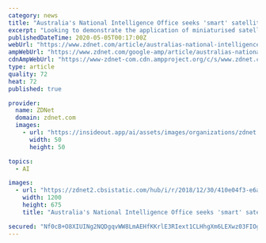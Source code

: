 ```yaml
---
category: news
title: "Australia's National Intelligence Office seeks 'smart' satellites"
excerpt: "Looking to demonstrate the application of miniaturised satellite systems with on-board machine learning and artificial intelligence applications."
publishedDateTime: 2020-05-05T00:17:00Z
webUrl: "https://www.zdnet.com/article/australias-national-intelligence-office-seeks-smart-satellites/"
ampWebUrl: "https://www.zdnet.com/google-amp/article/australias-national-intelligence-office-seeks-smart-satellites/"
cdnAmpWebUrl: "https://www-zdnet-com.cdn.ampproject.org/c/s/www.zdnet.com/google-amp/article/australias-national-intelligence-office-seeks-smart-satellites/"
type: article
quality: 72
heat: 72
published: true

provider:
  name: ZDNet
  domain: zdnet.com
  images:
    - url: "https://insideout.app/ai/assets/images/organizations/zdnet.com-50x50.jpg"
      width: 50
      height: 50

topics:
  - AI

images:
  - url: "https://zdnet2.cbsistatic.com/hub/i/r/2018/12/30/410e04f3-e6ac-4a18-a430-61d1f5aa4809/thumbnail/1200x675/daf07249572277e1dbb0e5bce705f46d/newspapers.jpg"
    width: 1200
    height: 675
    title: "Australia's National Intelligence Office seeks 'smart' satellites"

secured: "Nf0cB+O8XIUINg2NQDgqvWW8LmAEHfKKrlE3RIext1CLHhgXm6LEXwz03FIOgCS0n89bSTaRUU+mMUC3jmhg8B8gnUSDMSCWwUXeE15FI/j9UNW7vf1HWJvTU+gywE4O3X8z3OjPEm6/QLxKo+Vc0WSATa3BYQnFCB15DAjcO21ufmOmG02rOL+EI3Wvpe1QiJpliq/hXt667gJn9oS472j0zkQx5IcOAK8I7a+xu+gSY54OGQ+MT4mrgmDW8v9ZhQ6WFgNf0n9bd1c64Ha4QIcFxi4KVzmGefIWSUWBJJ5IelKhdT3aM5alHpMKdmgsKN1PIB2H4JuN9GvsDR8JuX0VVefPoT4hgV8ilv+wzFB0R25a+X31o8d9myzIhnNErtI6CgYzSSTNK1Le8zCAW+M+EFO4/amHflUaKO7bECCDi6VbZvuswiSfdl9N1nRmuu6lnD/oKoCF3aPJW7QCzOHO0zXNhPwTqJaAEncvZzM=;dPdg/7ETW9OPqx4BIXYsTQ=="
---
```


